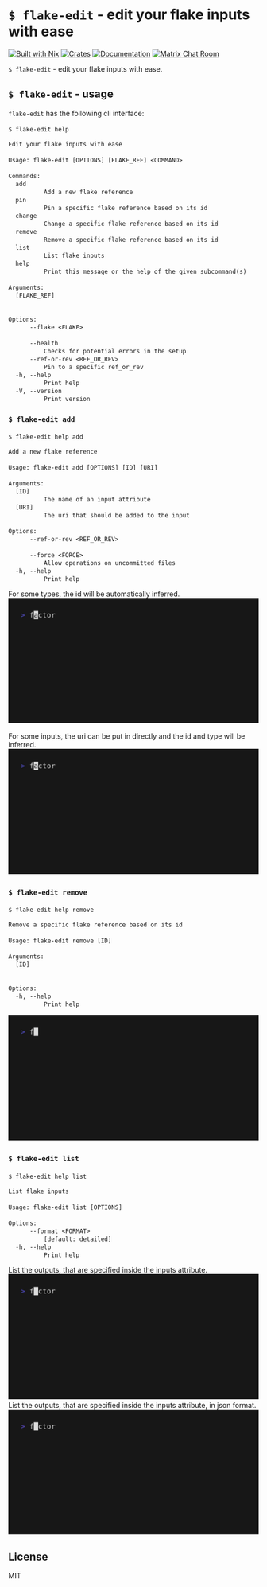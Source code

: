 # `$ flake-edit` - edit your flake inputs with ease
[![Built with Nix](https://img.shields.io/static/v1?label=built%20with&message=nix&color=5277C3&logo=nixos&style=flat-square&logoColor=ffffff)](https://builtwithnix.org)
[![Crates](https://img.shields.io/crates/v/flake-edit?style=flat-square)](https://crates.io/crates/flake-edit)
[![Documentation](https://img.shields.io/badge/flake_edit-documentation-fc0060?style=flat-square)](https://docs.rs/flake-edit)
[![Matrix Chat Room](https://img.shields.io/badge/chat-on%20matrix-1d7e64?logo=matrix&style=flat-square)](https://matrix.to/#/#flake-edit:matrix.org)

`$ flake-edit` - edit your flake inputs with ease.

## `$ flake-edit` - usage

`flake-edit` has the following cli interface:

`$ flake-edit help`
```
Edit your flake inputs with ease

Usage: flake-edit [OPTIONS] [FLAKE_REF] <COMMAND>

Commands:
  add
          Add a new flake reference
  pin
          Pin a specific flake reference based on its id
  change
          Change a specific flake reference based on its id
  remove
          Remove a specific flake reference based on its id
  list
          List flake inputs
  help
          Print this message or the help of the given subcommand(s)

Arguments:
  [FLAKE_REF]
          

Options:
      --flake <FLAKE>
          
      --health
          Checks for potential errors in the setup
      --ref-or-rev <REF_OR_REV>
          Pin to a specific ref_or_rev
  -h, --help
          Print help
  -V, --version
          Print version
```

### `$ flake-edit add`
`$ flake-edit help add`
```
Add a new flake reference

Usage: flake-edit add [OPTIONS] [ID] [URI]

Arguments:
  [ID]
          The name of an input attribute
  [URI]
          The uri that should be added to the input

Options:
      --ref-or-rev <REF_OR_REV>
          
      --force <FORCE>
          Allow operations on uncommitted files
  -h, --help
          Print help
```
For some types, the id will be automatically inferred.
![flake-edit add example](assets/tape/output/add_input.gif)

For some inputs, the uri can be put in directly and the id and type will be inferred.
![flake-edit add inferred example](assets/tape/output/add_input_inferred.gif)

### `$ flake-edit remove`
`$ flake-edit help remove`
```
Remove a specific flake reference based on its id

Usage: flake-edit remove [ID]

Arguments:
  [ID]
          

Options:
  -h, --help
          Print help
```
![flake-edit remove example](assets/tape/output/remove_input.gif)

### `$ flake-edit list`
`$ flake-edit help list`
```
List flake inputs

Usage: flake-edit list [OPTIONS]

Options:
      --format <FORMAT>
          [default: detailed]
  -h, --help
          Print help
```
List the outputs, that are specified inside the inputs attribute.
![flake-edit list example](assets/tape/output/list_inputs.gif)
List the outputs, that are specified inside the inputs attribute, in json format.
![flake-edit list example](assets/tape/output/list_inputs_json.gif)


## License
MIT
